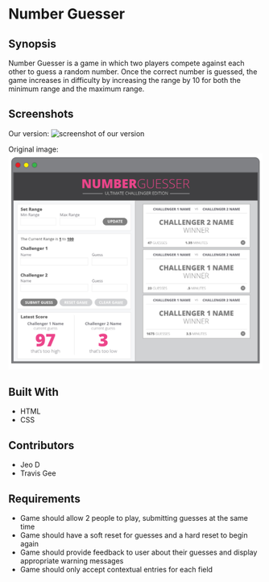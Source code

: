 # Number Guesser

## Synopsis
  Number Guesser is a game in which two players compete against each other to guess a random number. Once the correct number is guessed, the game increases in difficulty by increasing the range by 10 for both the minimum range and the maximum range.

## Screenshots
Our version:
![screenshot of our version]()

Original image:
![screenshot of original Number Guesser](images/number-guesser-original.jpg)

## Built With
* HTML
* CSS

## Contributors
* Jeo D
* Travis Gee

## Requirements
* Game should allow 2 people to play, submitting guesses at the same time
* Game should have a soft reset for guesses and a hard reset to begin again
* Game should provide feedback to user about their guesses and display appropriate warning messages
* Game should only accept contextual entries for each field
